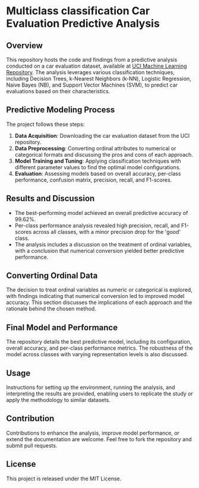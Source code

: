 # Multiclass classification Car Evaluation Predictive Analysis

## Overview
This repository hosts the code and findings from a predictive analysis conducted on a car evaluation dataset, available at [UCI Machine Learning Repository](http://archive.ics.uci.edu/ml/datasets/Car+Evaluation). 
The analysis leverages various classification techniques, including Decision Trees, k-Nearest Neighbors (k-NN), Logistic Regression, Naive Bayes (NB), and Support Vector Machines (SVM), to predict car evaluations based on their characteristics.

## Predictive Modeling Process
The project follows these steps:
1. **Data Acquisition**: Downloading the car evaluation dataset from the UCI repository.
2. **Data Preprocessing**: Converting ordinal attributes to numerical or categorical formats and discussing the pros and cons of each approach.
3. **Model Training and Tuning**: Applying classification techniques with different parameter values to find the optimal model configurations.
4. **Evaluation**: Assessing models based on overall accuracy, per-class performance, confusion matrix, precision, recall, and F1-scores.

## Results and Discussion
- The best-performing model achieved an overall predictive accuracy of 99.62%.
- Per-class performance analysis revealed high precision, recall, and F1-scores across all classes, with a minor precision drop for the 'good' class.
- The analysis includes a discussion on the treatment of ordinal variables, with a conclusion that numerical conversion yielded better predictive performance.

## Converting Ordinal Data
The decision to treat ordinal variables as numeric or categorical is explored, with findings indicating that numerical conversion led to improved model accuracy. This section discusses the implications of each approach and the rationale behind the chosen method.

## Final Model and Performance
The repository details the best predictive model, including its configuration, overall accuracy, and per-class performance metrics. The robustness of the model across classes with varying representation levels is also discussed.

## Usage
Instructions for setting up the environment, running the analysis, and interpreting the results are provided, enabling users to replicate the study or apply the methodology to similar datasets.

## Contribution
Contributions to enhance the analysis, improve model performance, or extend the documentation are welcome. Feel free to fork the repository and submit pull requests.

## License
This project is released under the MIT License.
